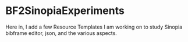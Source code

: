 # BF2SinopiaExperiments
Here in, I add a few Resource Templates I am working on to study Sinopia bibframe editor, json, and the various aspects.
